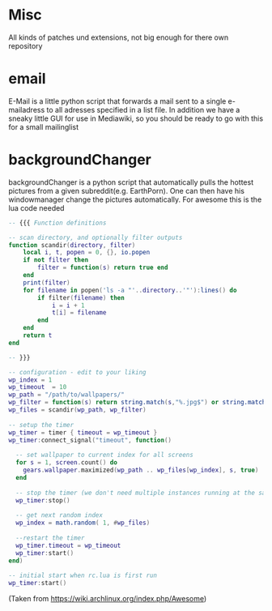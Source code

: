 Misc
====

All kinds of patches und extensions, not big enough for there own repository

email
=====

E-Mail is a little python script that forwards a mail sent to a single e-mailadress to all adresses specified in a list file. 
In addition we have a sneaky little GUI for use in Mediawiki, so you should be ready to go with this for a small mailinglist

backgroundChanger
=================

backgroundChanger is a python script that automatically pulls the hottest pictures from a given subreddit(e.g. EarthPorn). One 
can then have his windowmanager change the pictures automatically.
For awesome this is the lua code needed
```lua
-- {{{ Function definitions

-- scan directory, and optionally filter outputs
function scandir(directory, filter)
    local i, t, popen = 0, {}, io.popen
    if not filter then
        filter = function(s) return true end
    end
    print(filter)
    for filename in popen('ls -a "'..directory..'"'):lines() do
        if filter(filename) then
            i = i + 1
            t[i] = filename
        end
    end
    return t
end

-- }}}

-- configuration - edit to your liking
wp_index = 1
wp_timeout  = 10
wp_path = "/path/to/wallpapers/"
wp_filter = function(s) return string.match(s,"%.jpg$") or string.match(s,"%.jpg$") end
wp_files = scandir(wp_path, wp_filter)
 
-- setup the timer
wp_timer = timer { timeout = wp_timeout }
wp_timer:connect_signal("timeout", function()
 
  -- set wallpaper to current index for all screens
  for s = 1, screen.count() do
    gears.wallpaper.maximized(wp_path .. wp_files[wp_index], s, true)
  end
 
  -- stop the timer (we don't need multiple instances running at the same time)
  wp_timer:stop()
 
  -- get next random index
  wp_index = math.random( 1, #wp_files)
 
  --restart the timer
  wp_timer.timeout = wp_timeout
  wp_timer:start()
end)
 
-- initial start when rc.lua is first run
wp_timer:start()
```
(Taken from https://wiki.archlinux.org/index.php/Awesome)
